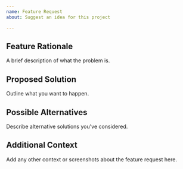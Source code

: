```yaml
---
name: Feature Request
about: Suggest an idea for this project

---
```


## Feature Rationale  
A brief description of what the problem is.

## Proposed Solution  
Outline what you want to happen.

## Possible Alternatives  
Describe alternative solutions you've considered.

## Additional Context  
Add any other context or screenshots about the feature request here.